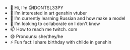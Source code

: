 - 👋 Hi, I’m @IDONTSL33PY
- 👀 I’m interested in art genshin vtuber
- 🌱 I’m currently learning Russian and how make a model
- 💞️ I’m looking to collaborate on I don't know 
- 📫 How to reach me twitch. com
- 😄 Pronouns: she/they/he
- ⚡ Fun fact:I share birthday with childe in genshin

<!---
IDONTSL33PY/IDONTSL33PY is a ✨ special ✨ repository because its `README.md` (this file) appears on your GitHub profile.
You can click the Preview link to take a look at your changes.
--->
